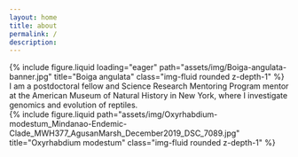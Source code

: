 ```yaml
---
layout: home
title: about
permalink: /
description: 
---
```


<!--Banner image-->
<div class="row">
    <div class="col-sm mt-3 mt-md-0">
        {% include figure.liquid loading="eager" path="assets/img/Boiga-angulata-banner.jpg" title="Boiga angulata" class="img-fluid rounded z-depth-1" %}
    </div>
</div>

<!--About me (left) and photo right-->
<div class="row align-self-sm-center">
    <div class="col-sm-6 mt-3 mt-md-0 align-self-sm-center">
        <div class="row justify-content-sm-center">
            <div class="col-sm-8 mt-3 mt-md-0">
                I am a postdoctoral fellow and Science Research Mentoring Program mentor at the American Museum of Natural History in New York, where I investigate genomics and evolution of reptiles.
            </div>
            <div class="col-sm-4 mt-3 mt-md-0">
                {% include figure.liquid path="assets/img/Oxyrhabdium-modestum_Mindanao-Endemic-Clade_MWH377_AgusanMarsh_December2019_DSC_7089.jpg" title="Oxyrhabdium modestum" class="img-fluid rounded z-depth-1" %}
            </div>
        </div>
    </div>
</div>











